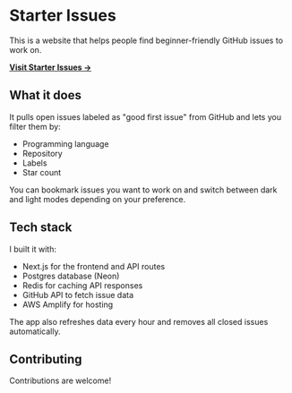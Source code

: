 # Starter Issues

This is a website that helps people find beginner-friendly GitHub issues to work on.

**[Visit Starter Issues →](https://starterissues.com)**

## What it does

It pulls open issues labeled as "good first issue" from GitHub and lets you filter them by:

- Programming language
- Repository
- Labels
- Star count

You can bookmark issues you want to work on and switch between dark and light modes depending on your preference.

## Tech stack

I built it with:

- Next.js for the frontend and API routes
- Postgres database (Neon)
- Redis for caching API responses
- GitHub API to fetch issue data
- AWS Amplify for hosting

The app also refreshes data every hour and removes all closed issues automatically.

## Contributing

Contributions are welcome!
